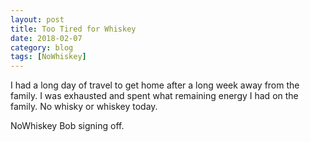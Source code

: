 ```yaml
---
layout: post
title: Too Tired for Whiskey
date: 2018-02-07
category: blog
tags: [NoWhiskey]
---
```


I had a long day of travel to get home after a long week away from the family. I was exhausted and spent what remaining energy I had on the family. No whisky or whiskey today.

NoWhiskey Bob signing off.
